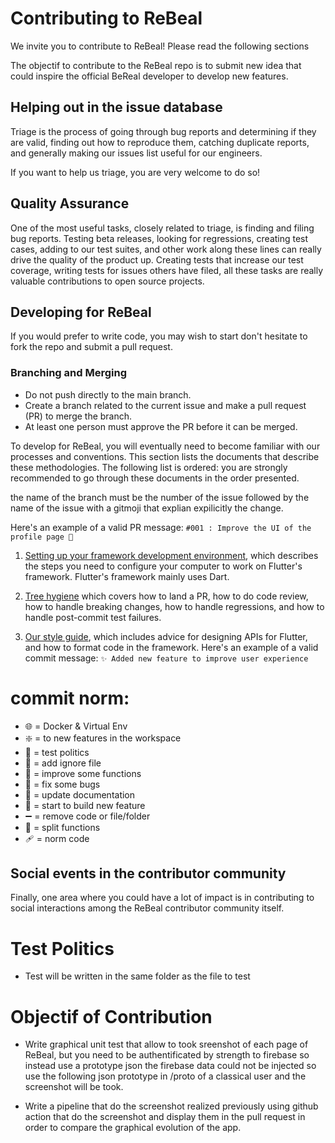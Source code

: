 Contributing to ReBeal
=======================

We invite you to contribute to ReBeal! Please read the following sections

The objectif to contribute to the ReBeal repo is to submit new idea that could inspire the official BeReal developer to develop new features.

Helping out in the issue database
---------------------------------

Triage is the process of going through bug reports and determining if they are valid, finding out
how to reproduce them, catching duplicate reports, and generally making our issues list
useful for our engineers.

If you want to help us triage, you are very welcome to do so!


Quality Assurance
-----------------

One of the most useful tasks, closely related to triage, is finding and filing bug reports. Testing
beta releases, looking for regressions, creating test cases, adding to our test suites, and
other work along these lines can really drive the quality of the product up. Creating tests
that increase our test coverage, writing tests for issues others have filed, all these tasks
are really valuable contributions to open source projects.

Developing for ReBeal
----------------------

If you would prefer to write code, you may wish to start don't hesitate to fork the repo and submit a pull request.

### Branching and Merging

- Do not push directly to the main branch.
- Create a branch related to the current issue and make a pull request (PR) to merge the branch.
- At least one person must approve the PR before it can be merged.

To develop for ReBeal, you will eventually need to become familiar
with our processes and conventions. This section lists the documents
that describe these methodologies. The following list is ordered: you
are strongly recommended to go through these documents in the order
presented.

the name of the branch must be the number of the issue followed by the name of the issue with a gitmoji that explian expilicitly the change.


Here's an example of a valid PR message: `#001 : Improve the UI of the profile page 🎨`


1. [Setting up your framework development environment](https://github.com/flutter/flutter/wiki/Setting-up-the-Framework-development-environment),
   which describes the steps you need to configure your computer to
   work on Flutter's framework. Flutter's framework mainly uses Dart.

2. [Tree hygiene]()
   which covers how to land a PR, how to do code review, how to
   handle breaking changes, how to handle regressions, and how to
   handle post-commit test failures.

3. [Our style guide](),
   which includes advice for designing APIs for Flutter, and how to
   format code in the framework.
   Here's an example of a valid commit message: `✨ Added new feature to improve user experience`

# commit norm: 

- :globe_with_meridians: = Docker & Virtual Env
- :sparkle: = to new features in the workspace
- :test_tube: = test politics
- :see_no_evil: = add ignore file
- :art: = improve some functions
- :bug: = fix some bugs
- :memo: = update documentation
- :construction: = start to build new feature 
- :heavy_minus_sign: = remove code or file/folder
- :bricks: = split functions
- :adhesive_bandage: = norm code

Social events in the contributor community
------------------------------------------

Finally, one area where you could have a lot of impact is in contributing to social interactions among the ReBeal contributor community itself.

# Test Politics

- Test will be written in the same folder as the file to test

# Objectif of Contribution

- Write graphical unit test that allow to took sreenshot of each page of ReBeal, but you need to be authentificated by strength to firebase so instead use a prototype json the firebase data could not be injected so use the following json prototype in /proto of a classical user and the screenshot will be took.

- Write a pipeline that do the screenshot realized previously using  github action that do the screenshot and display them in the pull request in order to compare the graphical evolution of the app.
